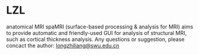 # LZL
anatomical MRI
spaMRI (surface-based processing & analysis for MRI) aims to provide automatic and friendly-used GUI for analysis of structural MRI, such as 
cortical thickness analysis.
Any questions or suggestion, please concact the author: longzhiliang@swu.edu.cn
